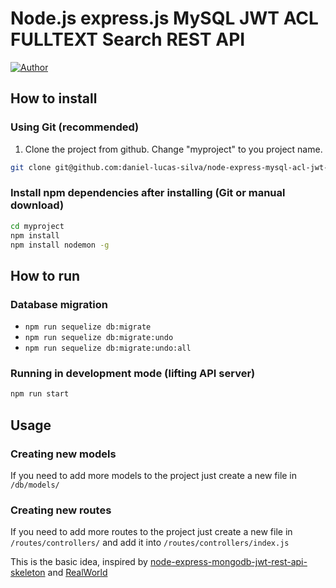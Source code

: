 Node.js express.js MySQL JWT ACL FULLTEXT Search REST API
====================

[![Author](http://img.shields.io/badge/author-@davellanedam-blue.svg?style=flat-square)](https://facebook.com/dluuk)

## How to install

### Using Git (recommended)

1. Clone the project from github. Change "myproject" to you project name.

```bash
git clone git@github.com:daniel-lucas-silva/node-express-mysql-acl-jwt-rest.git ./myproject
```

### Install npm dependencies after installing (Git or manual download)

```bash
cd myproject
npm install
npm install nodemon -g
```
## How to run

### Database migration 

- `npm run sequelize db:migrate`
- `npm run sequelize db:migrate:undo`
- `npm run sequelize db:migrate:undo:all`

### Running in development mode (lifting API server)

```bash
npm run start
```

## Usage

### Creating new models

If you need to add more models to the project just create a new file in `/db/models/`

### Creating new routes

If you need to add more routes to the project just create a new file in `/routes/controllers/` and add it into `/routes/controllers/index.js`


This is the basic idea, inspired by [node-express-mongodb-jwt-rest-api-skeleton](https://github.com/davellanedam/node-express-mongodb-jwt-rest-api-skeleton) and [RealWorld](https://github.com/gothinkster/node-express-realworld-example-app/)